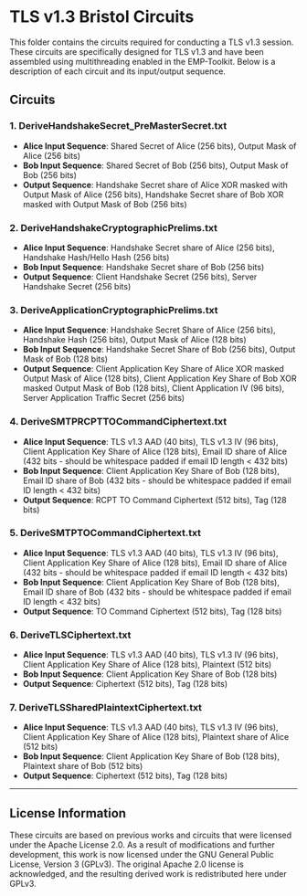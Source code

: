 # TLS v1.3 Bristol Circuits

This folder contains the circuits required for conducting a TLS v1.3 session. These circuits are specifically designed for TLS v1.3 and have been assembled using multithreading enabled in the EMP-Toolkit. Below is a description of each circuit and its input/output sequence.

## Circuits

### 1. DeriveHandshakeSecret_PreMasterSecret.txt
- **Alice Input Sequence**: Shared Secret of Alice (256 bits), Output Mask of Alice (256 bits)
- **Bob Input Sequence**: Shared Secret of Bob (256 bits), Output Mask of Bob (256 bits)
- **Output Sequence**: Handshake Secret share of Alice XOR masked with Output Mask of Alice (256 bits), Handshake Secret share of Bob XOR masked with Output Mask of Bob (256 bits)

### 2. DeriveHandshakeCryptographicPrelims.txt
- **Alice Input Sequence**: Handshake Secret share of Alice (256 bits), Handshake Hash/Hello Hash (256 bits)
- **Bob Input Sequence**: Handshake Secret share of Bob (256 bits)
- **Output Sequence**: Client Handshake Secret (256 bits), Server Handshake Secret (256 bits)

### 3. DeriveApplicationCryptographicPrelims.txt
- **Alice Input Sequence**: Handshake Secret Share of Alice (256 bits), Handshake Hash (256 bits), Output Mask of Alice (128 bits)
- **Bob Input Sequence**: Handshake Secret Share of Bob (256 bits), Output Mask of Bob (128 bits)
- **Output Sequence**: Client Application Key Share of Alice XOR masked Output Mask of Alice (128 bits), Client Application Key Share of Bob XOR masked Output Mask of Bob (128 bits), Client Application IV (96 bits), Server Application Traffic Secret (256 bits)

### 4. DeriveSMTPRCPTTOCommandCiphertext.txt
- **Alice Input Sequence**: TLS v1.3 AAD (40 bits), TLS v1.3 IV (96 bits), Client Application Key Share of Alice (128 bits), Email ID share of Alice (432 bits - should be whitespace padded if email ID length < 432 bits)
- **Bob Input Sequence**: Client Application Key Share of Bob (128 bits), Email ID share of Bob (432 bits - should be whitespace padded if email ID length < 432 bits)
- **Output Sequence**: RCPT TO Command Ciphertext (512 bits), Tag (128 bits)

### 5. DeriveSMTPTOCommandCiphertext.txt
- **Alice Input Sequence**: TLS v1.3 AAD (40 bits), TLS v1.3 IV (96 bits), Client Application Key Share of Alice (128 bits), Email ID share of Alice (432 bits - should be whitespace padded if email ID length < 432 bits)
- **Bob Input Sequence**: Client Application Key Share of Bob (128 bits), Email ID share of Bob (432 bits - should be whitespace padded if email ID length < 432 bits)
- **Output Sequence**: TO Command Ciphertext (512 bits), Tag (128 bits)

### 6. DeriveTLSCiphertext.txt
- **Alice Input Sequence**: TLS v1.3 AAD (40 bits), TLS v1.3 IV (96 bits), Client Application Key Share of Alice (128 bits), Plaintext (512 bits)
- **Bob Input Sequence**: Client Application Key Share of Bob (128 bits)
- **Output Sequence**: Ciphertext (512 bits), Tag (128 bits)

### 7. DeriveTLSSharedPlaintextCiphertext.txt
- **Alice Input Sequence**: TLS v1.3 AAD (40 bits), TLS v1.3 IV (96 bits), Client Application Key Share of Alice (128 bits), Plaintext share of Alice (512 bits)
- **Bob Input Sequence**: Client Application Key Share of Bob (128 bits), Plaintext share of Bob (512 bits)
- **Output Sequence**: Ciphertext (512 bits), Tag (128 bits)

---

## License Information

These circuits are based on previous works and circuits that were licensed under the Apache License 2.0. As a result of modifications and further development, this work is now licensed under the GNU General Public License, Version 3 (GPLv3). The original Apache 2.0 license is acknowledged, and the resulting derived work is redistributed here under GPLv3.
